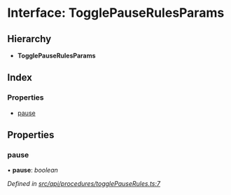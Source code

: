 # Interface: TogglePauseRulesParams

## Hierarchy

* **TogglePauseRulesParams**

## Index

### Properties

* [pause](api_procedures.togglepauserulesparams.md#pause)

## Properties

###  pause

• **pause**: *boolean*

*Defined in [src/api/procedures/togglePauseRules.ts:7](https://github.com/PolymathNetwork/polymesh-sdk/blob/6d34df1/src/api/procedures/togglePauseRules.ts#L7)*

